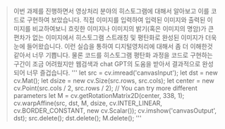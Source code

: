 >이번 과제를 진행하면서 영상처리 분야의 히스토그램에 대해서 알아보고 이를 코드로 구현하여 보았습니다. 직접 이미지를 입력하여 입력된 이미지와 출력된 이미지를 비교하여보니 흐릿한 이미지나 이미지의 밝기(혹은 이미지의 명암)가 큰 편차가 없는 이미지에서 히스토그램 스트래칭 및 평탄화로 완성된 이미지가 더욱 눈에 들어왔습니다. 이런 실습을 통하여 디지털영처리에 대해서 좀 더 이해한것 같아서 너무 기쁩니다. 물론 코드를 히스토그램 평탄화 과정을 코드로 구현하는 구간이 조금 어려웠지만 웹검색과 chat GPT의 도움을 받아서 결과적으로 완성되어 너무 즐겁습니다.
'''
let src = cv.imread('canvasInput');
let dst = new cv.Mat();
let dsize = new cv.Size(src.rows, src.cols);
let center = new cv.Point(src.cols / 2, src.rows / 2);
// You can try more different parameters
let M = cv.getRotationMatrix2D(center, 338, 1);
cv.warpAffine(src, dst, M, dsize, cv.INTER_LINEAR, cv.BORDER_CONSTANT, new cv.Scalar());
cv.imshow('canvasOutput', dst);
src.delete(); dst.delete(); M.delete();
'''
